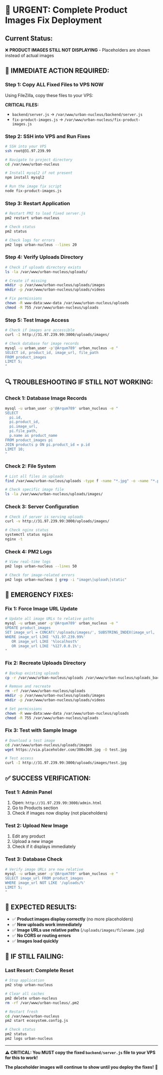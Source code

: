 # 🚨 URGENT: Complete Product Images Fix Deployment

## **Current Status:**
❌ **PRODUCT IMAGES STILL NOT DISPLAYING** - Placeholders are shown instead of actual images

## **🚀 IMMEDIATE ACTION REQUIRED:**

### **Step 1: Copy ALL Fixed Files to VPS NOW**
Using FileZilla, copy these files to your VPS:

**CRITICAL FILES:**
- `backend/server.js` → `/var/www/urban-nucleus/backend/server.js`
- `fix-product-images.js` → `/var/www/urban-nucleus/fix-product-images.js`

### **Step 2: SSH into VPS and Run Fixes**
```bash
# SSH into your VPS
ssh root@31.97.239.99

# Navigate to project directory
cd /var/www/urban-nucleus

# Install mysql2 if not present
npm install mysql2

# Run the image fix script
node fix-product-images.js
```

### **Step 3: Restart Application**
```bash
# Restart PM2 to load fixed server.js
pm2 restart urban-nucleus

# Check status
pm2 status

# Check logs for errors
pm2 logs urban-nucleus --lines 20
```

### **Step 4: Verify Uploads Directory**
```bash
# Check if uploads directory exists
ls -la /var/www/urban-nucleus/uploads/

# Create if missing
mkdir -p /var/www/urban-nucleus/uploads/images
mkdir -p /var/www/urban-nucleus/uploads/videos

# Fix permissions
chown -R www-data:www-data /var/www/urban-nucleus/uploads
chmod -R 755 /var/www/urban-nucleus/uploads
```

### **Step 5: Test Image Access**
```bash
# Check if images are accessible
curl -I http://31.97.239.99:3000/uploads/images/

# Check database for image records
mysql -u urban_user -p'@Arqum789' urban_nucleus -e "
SELECT id, product_id, image_url, file_path 
FROM product_images 
LIMIT 5;
"
```

## **🔍 TROUBLESHOOTING IF STILL NOT WORKING:**

### **Check 1: Database Image Records**
```bash
mysql -u urban_user -p'@Arqum789' urban_nucleus -e "
SELECT 
  pi.id,
  pi.product_id,
  pi.image_url,
  pi.file_path,
  p.name as product_name
FROM product_images pi
JOIN products p ON pi.product_id = p.id
LIMIT 10;
"
```

### **Check 2: File System**
```bash
# List all files in uploads
find /var/www/urban-nucleus/uploads -type f -name "*.jpg" -o -name "*.png" -o -name "*.jpeg" | head -10

# Check specific image file
ls -la /var/www/urban-nucleus/uploads/images/
```

### **Check 3: Server Configuration**
```bash
# Check if server is serving uploads
curl -v http://31.97.239.99:3000/uploads/images/

# Check nginx status
systemctl status nginx
nginx -t
```

### **Check 4: PM2 Logs**
```bash
# View real-time logs
pm2 logs urban-nucleus --lines 50

# Check for image-related errors
pm2 logs urban-nucleus | grep -i "image\|upload\|static"
```

## **🚨 EMERGENCY FIXES:**

### **Fix 1: Force Image URL Update**
```bash
# Update all image URLs to relative paths
mysql -u urban_user -p'@Arqum789' urban_nucleus -e "
UPDATE product_images 
SET image_url = CONCAT('/uploads/images/', SUBSTRING_INDEX(image_url, '/', -1))
WHERE image_url LIKE '%31.97.239.99%' 
   OR image_url LIKE '%localhost%'
   OR image_url LIKE '%127.0.0.1%';
"
```

### **Fix 2: Recreate Uploads Directory**
```bash
# Backup existing uploads
cp -r /var/www/urban-nucleus/uploads /var/www/urban-nucleus/uploads_backup

# Remove and recreate
rm -rf /var/www/urban-nucleus/uploads
mkdir -p /var/www/urban-nucleus/uploads/images
mkdir -p /var/www/urban-nucleus/uploads/videos

# Set permissions
chown -R www-data:www-data /var/www/urban-nucleus/uploads
chmod -R 755 /var/www/urban-nucleus/uploads
```

### **Fix 3: Test with Sample Image**
```bash
# Download a test image
cd /var/www/urban-nucleus/uploads/images
wget https://via.placeholder.com/300x300.jpg -O test.jpg

# Test access
curl -I http://31.97.239.99:3000/uploads/images/test.jpg
```

## **✅ SUCCESS VERIFICATION:**

### **Test 1: Admin Panel**
1. Open: `http://31.97.239.99:3000/admin.html`
2. Go to Products section
3. Check if images now display (not placeholders)

### **Test 2: Upload New Image**
1. Edit any product
2. Upload a new image
3. Check if it displays immediately

### **Test 3: Database Check**
```bash
# Verify image URLs are now relative
mysql -u urban_user -p'@Arqum789' urban_nucleus -e "
SELECT image_url FROM product_images 
WHERE image_url NOT LIKE '/uploads/%' 
LIMIT 5;
"
```

## **🎯 EXPECTED RESULTS:**

- ✅ **Product images display correctly** (no more placeholders)
- ✅ **New uploads work immediately**
- ✅ **Image URLs use relative paths** (`/uploads/images/filename.jpg`)
- ✅ **No CORS or routing errors**
- ✅ **Images load quickly**

## **🚨 IF STILL FAILING:**

### **Last Resort: Complete Reset**
```bash
# Stop application
pm2 stop urban-nucleus

# Clear all caches
pm2 delete urban-nucleus
rm -rf /var/www/urban-nucleus/.pm2

# Restart fresh
cd /var/www/urban-nucleus
pm2 start ecosystem.config.js

# Check status
pm2 status
pm2 logs urban-nucleus
```

---

**⚠️ CRITICAL: You MUST copy the fixed `backend/server.js` file to your VPS for this to work!**

**The placeholder images will continue to show until you deploy the fixes!** 🚨





